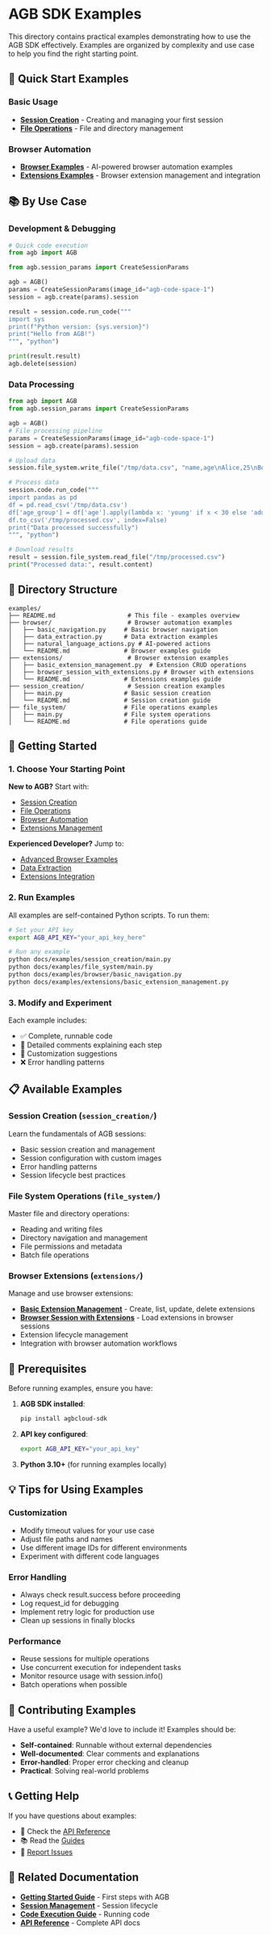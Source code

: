 # AGB SDK Examples

This directory contains practical examples demonstrating how to use the AGB SDK effectively. Examples are organized by complexity and use case to help you find the right starting point.

## 🚀 Quick Start Examples

### Basic Usage
- **[Session Creation](session_creation/README.md)** - Creating and managing your first session
- **[File Operations](file_system/README.md)** - File and directory management

### Browser Automation
- **[Browser Examples](browser/README.md)** - AI-powered browser automation examples
- **[Extensions Examples](extensions/README.md)** - Browser extension management and integration

## 📚 By Use Case

### Development & Debugging
```python
# Quick code execution
from agb import AGB

from agb.session_params import CreateSessionParams

agb = AGB()
params = CreateSessionParams(image_id="agb-code-space-1")
session = agb.create(params).session

result = session.code.run_code("""
import sys
print(f"Python version: {sys.version}")
print("Hello from AGB!")
""", "python")

print(result.result)
agb.delete(session)
```

### Data Processing
```python
from agb import AGB
from agb.session_params import CreateSessionParams

agb = AGB()
# File processing pipeline
params = CreateSessionParams(image_id="agb-code-space-1")
session = agb.create(params).session

# Upload data
session.file_system.write_file("/tmp/data.csv", "name,age\nAlice,25\nBob,30")

# Process data
session.code.run_code("""
import pandas as pd
df = pd.read_csv('/tmp/data.csv')
df['age_group'] = df['age'].apply(lambda x: 'young' if x < 30 else 'adult')
df.to_csv('/tmp/processed.csv', index=False)
print("Data processed successfully")
""", "python")

# Download results
result = session.file_system.read_file("/tmp/processed.csv")
print("Processed data:", result.content)
```


## 📁 Directory Structure

```
examples/
├── README.md                    # This file - examples overview
├── browser/                     # Browser automation examples
│   ├── basic_navigation.py     # Basic browser navigation
│   ├── data_extraction.py      # Data extraction examples
│   ├── natural_language_actions.py # AI-powered actions
│   └── README.md               # Browser examples guide
├── extensions/                  # Browser extension examples
│   ├── basic_extension_management.py  # Extension CRUD operations
│   ├── browser_session_with_extensions.py # Browser with extensions
│   └── README.md               # Extensions examples guide
├── session_creation/            # Session creation examples
│   ├── main.py                 # Basic session creation
│   └── README.md               # Session creation guide
├── file_system/                # File operations examples
│   ├── main.py                 # File system operations
│   └── README.md               # File operations guide
```

## 🎯 Getting Started

### 1. Choose Your Starting Point

**New to AGB?** Start with:
- [Session Creation](session_creation/README.md)
- [File Operations](file_system/README.md)
- [Browser Automation](browser/README.md)
- [Extensions Management](extensions/README.md)

**Experienced Developer?** Jump to:
- [Advanced Browser Examples](browser/README.md)
- [Data Extraction](browser/README.md)
- [Extensions Integration](extensions/README.md)

### 2. Run Examples

All examples are self-contained Python scripts. To run them:

```bash
# Set your API key
export AGB_API_KEY="your_api_key_here"

# Run any example
python docs/examples/session_creation/main.py
python docs/examples/file_system/main.py
python docs/examples/browser/basic_navigation.py
python docs/examples/extensions/basic_extension_management.py
```

### 3. Modify and Experiment

Each example includes:
- ✅ Complete, runnable code
- 📝 Detailed comments explaining each step
- 🔧 Customization suggestions
- ❌ Error handling patterns

## 📋 Available Examples

### Session Creation (`session_creation/`)
Learn the fundamentals of AGB sessions:
- Basic session creation and management
- Session configuration with custom images
- Error handling patterns
- Session lifecycle best practices

### File System Operations (`file_system/`)
Master file and directory operations:
- Reading and writing files
- Directory navigation and management
- File permissions and metadata
- Batch file operations

### Browser Extensions (`extensions/`)
Manage and use browser extensions:
- **[Basic Extension Management](extensions/basic_extension_management.py)** - Create, list, update, delete extensions
- **[Browser Session with Extensions](extensions/browser_session_with_extensions.py)** - Load extensions in browser sessions
- Extension lifecycle management
- Integration with browser automation workflows


## 🔧 Prerequisites

Before running examples, ensure you have:

1. **AGB SDK installed**:
   ```bash
   pip install agbcloud-sdk
   ```

2. **API key configured**:
   ```bash
   export AGB_API_KEY="your_api_key"
   ```

3. **Python 3.10+** (for running examples locally)

## 💡 Tips for Using Examples

### Customization
- Modify timeout values for your use case
- Adjust file paths and names
- Use different image IDs for different environments
- Experiment with different code languages

### Error Handling
- Always check result.success before proceeding
- Log request_id for debugging
- Implement retry logic for production use
- Clean up sessions in finally blocks

### Performance
- Reuse sessions for multiple operations
- Use concurrent execution for independent tasks
- Monitor resource usage with session.info()
- Batch operations when possible

## 🤝 Contributing Examples

Have a useful example? We'd love to include it! Examples should be:
- **Self-contained**: Runnable without external dependencies
- **Well-documented**: Clear comments and explanations
- **Error-handled**: Proper error checking and cleanup
- **Practical**: Solving real-world problems

## 📞 Getting Help

If you have questions about examples:
- 📖 Check the [API Reference](../api-reference/README.md)
- 📚 Read the [Guides](../guides/README.md)
- 🐛 [Report Issues](https://github.com/agbcloud/agbcloud-sdk/issues)

## 🔗 Related Documentation

- **[Getting Started Guide](../quickstart.md)** - First steps with AGB
- **[Session Management](../guides/session-management.md)** - Session lifecycle
- **[Code Execution Guide](../guides/code-execution.md)** - Running code
- **[API Reference](../api-reference/README.md)** - Complete API docs